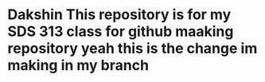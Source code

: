 # Dakshin This repository is for my SDS 313 class for github maaking repository yeah this is the change im making in my branch
